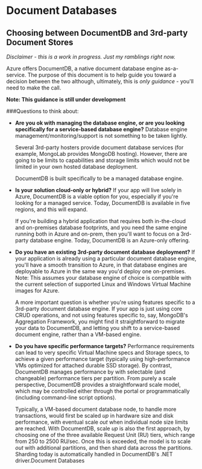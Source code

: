 Document Databases
==========================
Choosing between DocumentDB and 3rd-party Document Stores
---------------------

*Disclaimer - this is a work in progress. Just my ramblings right now.*

Azure offers DocumentDB, a native document database engine as-a-service. The purpose of this document is to help guide you toward a decision between the two although, ultimately, this is *only guidance* - you'll need to make the call.

**Note: This guidance is still under development**

###Questions to think about:

 - **Are you ok with managing the database engine, or are you looking specifically for a service-based database engine?** Database engine management/monitoring/support is not something to be taken lightly.

    Several 3rd-party hosters provide document database services (for example, MongoLab provides MongoDB hosting). However, there are going to be limits to capabilities and storage limits which would not be limited in your own hosted database deployment.

    DocumentDB is built specifically to be a managed database engine.

 - **Is your solution cloud-only or hybrid?** If your app will live solely in Azure, DocumentDB is a viable option for you, especially if you're looking for a managed service. Today, DocumentDB is available in five regions, and this will expand.

    If you're building a hybrid application that requires both in-the-cloud and on-premises database footprints, and you need the same engine running both in Azure and on-prem, then you'll want to focus on a 3rd-party database engine. Today, DocumentDB is an Azure-only offering.

- **Do you have an existing 3rd-party document database deployment?** If your application is already using a particular document database engine, you'll have a smooth transition to Azure, in that database engines are deployable to Azure in the same way you'd deploy one on-premises. Note: This assumes your database engine of choice is compatible with the current selection of supported Linux and Windows Virtual Machine images for Azure.

   A more important question is whether you're using features specific to a 3rd-party document database engine. If your app is just using core CRUD operations, and not using features specific to, say, MongoDB's Aggregation Framework, you might find it straightforward to migrate your data to DocumentDB, and letting you shift to a service-based document engine, rather than a VM-based engine.

- **Do you have specific performance targets?** Performance requirements can lead to very specific Virtual Machine specs and Storage specs, to achieve a given performance target (typically using high-performance VMs optimized for attached durable SSD storage). By contrast, DocumentDB manages performance by with selectable (and changeable) performance tiers per partition. From purely a scale perspective, DocumentDB provides a straightforward scale model, which may be controlled either through the portal or programmatically (including command-line script options).

   Typically, a VM-based document database node, to handle more transactions, would first be scaled *up* in hardware size and disk performance, with eventual scale *out* when individual node size limits are reached. With DocumentDB, scale *up* is also the first approach, by choosing one of the three available Request Unit (RU) tiers, which range from 250 to 2500 RU/sec. Once this is exceeded, the model is to scale *out* with additional partitions, and then shard data across the partitions. Sharding today is automatically handled in DocumentDB's .NET driver.Document Databases
